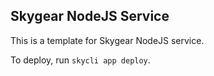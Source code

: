 Skygear NodeJS Service
----------------------

This is a template for Skygear NodeJS service.

To deploy, run `skycli app deploy`.
